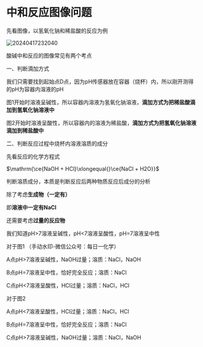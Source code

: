 # 中和反应图像问题

先看图像，以氢氧化钠和稀盐酸的反应为例

![20240417232040](https://img.edaychem.cn//img/20240417232040.jpg)​

酸碱中和反应的图像常见有两个考点

一、判断滴加方式

我们只需要找到起始点D点，因为pH传感器放在容器（烧杯）内，所以刚开测得的pH为容器内溶液的pH

图1开始时溶液呈碱性，所以容器内溶液为氢氧化钠溶液，**滴加方式为把稀盐酸滴加到氢氧化钠溶液中**

图2开始时溶液呈酸性，所以容器内的溶液为稀盐酸，**滴加方式为把氢氧化钠溶液滴加到稀盐酸中**

二、判断反应过程中烧杯内溶液溶质的成分

先看反应的化学方程式

$\mathrm{\ce{NaOH + HCl}\xlongequal{}\ce{NaCl + H2O}}$

判断溶质成分，本质是判断反应后两种物质反应后成分的分析

除了考虑**生成物（一定有）**

即**溶液中一定有NaCl**

还需要考虑**过量的反应物**

我们知道pH>7溶液呈碱性，pH<7溶液呈酸性，pH=7溶液呈中性

对于图1	（手动水印-微信公众号：每日一化学）

A点pH>7溶液呈碱性，NaOH过量；溶质：NaCl，NaOH

B点pH=7溶液呈中性，恰好完全反应；溶质：NaCl

C点pH<7溶液呈酸性，HCl过量；溶质：NaCl，HCl

对于图2

A点pH<7溶液呈酸性，HCl过量；溶质：NaCl，HCl

B点pH=7溶液呈中性，恰好完全反应；溶质：NaCl

C点pH>7溶液呈碱性，NaOH过量；溶质：NaCl，NaOH

‍
